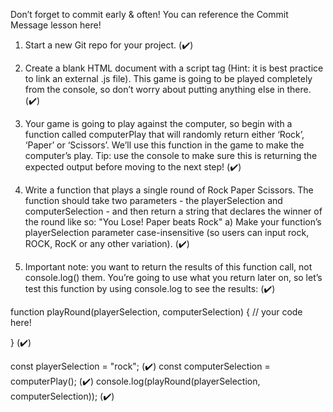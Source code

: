 Don’t forget to commit early & often! You can reference the Commit Message lesson here!

1. Start a new Git repo for your project. (✔️)

2. Create a blank HTML document with a script tag (Hint: it is best practice to link an external .js file). This game is going to be played completely from the console, so don’t worry about putting anything else in there. (✔️)

3. Your game is going to play against the computer, so begin with a function called computerPlay that will randomly return either ‘Rock’, ‘Paper’ or ‘Scissors’. We’ll use this function in the game to make the computer’s play. Tip: use the console to make sure this is returning the expected output before moving to the next step! (✔️)

4. Write a function that plays a single round of Rock Paper Scissors. The function should take two parameters - the playerSelection and computerSelection - and then return a string that declares the winner of the round like so: "You Lose! Paper beats Rock"
   a) Make your function’s playerSelection parameter case-insensitive (so users can input rock, ROCK, RocK or any other variation). (✔️)

5. Important note: you want to return the results of this function call, not console.log() them. You’re going to use what you return later on, so let’s test this function by using console.log to see the results: (✔️)

function playRound(playerSelection, computerSelection) {
// your code here!

} (✔️)

const playerSelection = "rock"; (✔️)
const computerSelection = computerPlay(); (✔️)
console.log(playRound(playerSelection, computerSelection)); (✔️)

